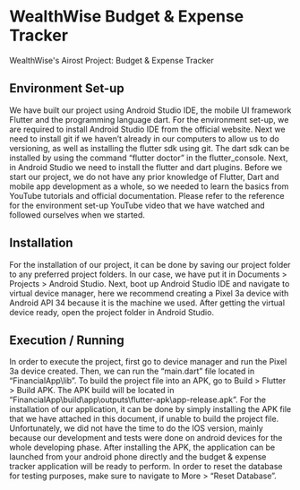 # WealthWise Budget & Expense Tracker

WealthWise's Airost Project:
Budget & Expense Tracker

## Environment Set-up
We have built our project using Android Studio IDE, the mobile UI framework Flutter and the programming language dart. For the environment set-up, we are required to install Android Studio IDE from the official website. Next we need to install git if we haven’t already in our computers to allow us to do versioning, as well as installing the flutter sdk using git. The dart sdk can be installed by using the command “flutter doctor” in the flutter_console. Next, in Android Studio we need to install the flutter and dart plugins. Before we start our project, we do not have any prior knowledge of Flutter, Dart and mobile app development as a whole, so we needed to learn the basics from YouTube tutorials and official documentation. Please refer to the reference for the environment set-up YouTube video that we have watched and followed ourselves when we started.

## Installation
For the installation of our project, it can be done by saving our project folder to any preferred project folders. In our case, we have put it in Documents > Projects > Android Studio. Next, boot up Android Studio IDE and navigate to virtual device manager, here we recommend creating a Pixel 3a device with Android API 34 because it is the machine we used. After getting the virtual device ready, open the project folder in Android Studio.

## Execution / Running
In order to execute the project, first go to device manager and run the Pixel 3a device created. Then, we can run the “main.dart” file located in “FinancialApp\lib”. To build the project file into an APK, go to Build > Flutter > Build APK. The APK build will be located in “FinancialApp\build\app\outputs\flutter-apk\app-release.apk”. For the installation of our application, it can be done by simply installing the APK file that we have attached in this document, if unable to build the project file. Unfortunately, we did not have the time to do the IOS version, mainly because our development and tests were done on android devices for the whole developing phase. After installing the APK, the application can be launched from your android phone directly and the budget & expense tracker application will be ready to perform. In order to reset the database for testing purposes, make sure to navigate to More > “Reset Database”.  


